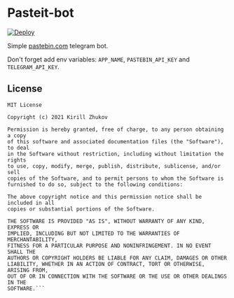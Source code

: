 # Pasteit-bot
[![Deploy](https://www.herokucdn.com/deploy/button.svg)](https://heroku.com/deploy)

Simple [pastebin.com](https://pastebin.com/) telegram bot. 

Don't forget add env variables: ```APP_NAME```, ```PASTEBIN_API_KEY``` and ```TELEGRAM_API_KEY```.

## License

```
MIT License

Copyright (c) 2021 Kirill Zhukov

Permission is hereby granted, free of charge, to any person obtaining a copy
of this software and associated documentation files (the "Software"), to deal
in the Software without restriction, including without limitation the rights
to use, copy, modify, merge, publish, distribute, sublicense, and/or sell
copies of the Software, and to permit persons to whom the Software is
furnished to do so, subject to the following conditions:

The above copyright notice and this permission notice shall be included in all
copies or substantial portions of the Software.

THE SOFTWARE IS PROVIDED "AS IS", WITHOUT WARRANTY OF ANY KIND, EXPRESS OR
IMPLIED, INCLUDING BUT NOT LIMITED TO THE WARRANTIES OF MERCHANTABILITY,
FITNESS FOR A PARTICULAR PURPOSE AND NONINFRINGEMENT. IN NO EVENT SHALL THE
AUTHORS OR COPYRIGHT HOLDERS BE LIABLE FOR ANY CLAIM, DAMAGES OR OTHER
LIABILITY, WHETHER IN AN ACTION OF CONTRACT, TORT OR OTHERWISE, ARISING FROM,
OUT OF OR IN CONNECTION WITH THE SOFTWARE OR THE USE OR OTHER DEALINGS IN THE
SOFTWARE.```
